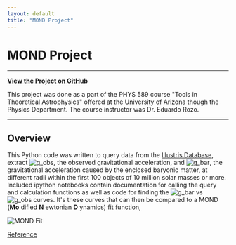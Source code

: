```yaml
---
layout: default
title: "MOND Project"
---
```


# MOND Project

---

**[View the Project on GitHub](https://github.com/wagoner47/mond_project)**

This project was done as a part of the PHYS 589 course "Tools in Theoretical Astrophysics" offered at the University of Arizona though the Physics Department. The course instructor was Dr. Eduardo Rozo.

---

## Overview

This Python code was written to query data from the [Illustris Database](http://www.illustris-project.org/), extract ![g_obs](https://latex.codecogs.com/gif.latex?g_{obs}), the observed gravitational acceleration, and ![g_bar](https://latex.codecogs.com/gif.latex?g_{bar}), the gravitational acceleration caused by the enclosed baryonic matter, at different radii within the first 100 objects of 10 million solar masses or more. Included ipython notebooks contain documentation for calling the query and calculation functions as well as code for finding the ![g_bar](https://latex.codecogs.com/gif.latex?g_{bar}) vs ![g_obs](https://latex.codecogs.com/gif.latex?g_{obs}) curves. It's these curves that can then be compared to a MOND (**Mo** dified **N** ewtonian **D** ynamics) fit function,

![MOND Fit](https://latex.codecogs.com/gif.latex?g_{obs}&space;=&space;\frac{g_{bar}}{1-e^{-\sqrt{g_{bar}/g^{\dagger}}}})

[Reference](/documents/1610.08981.pdf)

